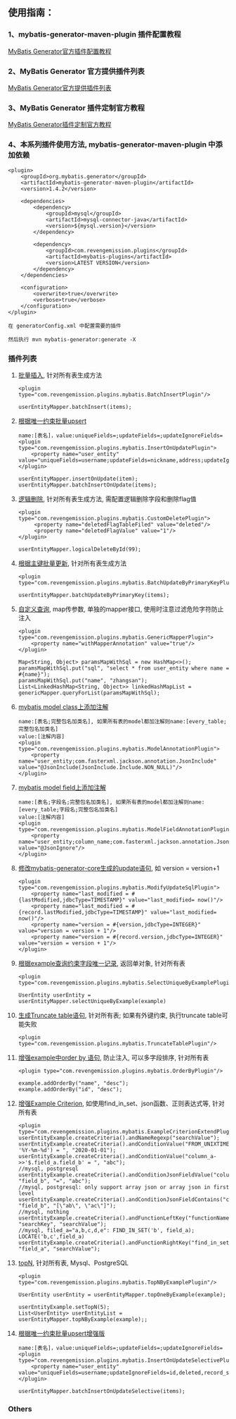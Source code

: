 ## 使用指南：

### 1、mybatis-generator-maven-plugin 插件配置教程

[MyBatis Generator官方插件配置教程](http://www.mybatis.org/generator/configreference/plugin.html)

### 2、MyBatis Generator 官方提供插件列表

[MyBatis Generator官方提供插件列表](http://www.mybatis.org/generator/reference/plugins.html)

### 3、MyBatis Generator 插件定制官方教程

[MyBatis Generator插件定制官方教程](http://www.mybatis.org/generator/reference/pluggingIn.html)

### 4、本系列插件使用方法, mybatis-generator-maven-plugin 中添加依赖
````
<plugin>
    <groupId>org.mybatis.generator</groupId>
    <artifactId>mybatis-generator-maven-plugin</artifactId>
    <version>1.4.2</version>
    
    <dependencies>
        <dependency>
            <groupId>mysql</groupId>
            <artifactId>mysql-connector-java</artifactId>
            <version>${mysql.version}</version>
        </dependency>
    
        <dependency>
            <groupId>com.revengemission.plugins</groupId>
            <artifactId>mybatis-plugins</artifactId>
            <version>LATEST VERSION</version>
        </dependency>
    </dependencies>
    
    <configuration>
        <overwrite>true</overwrite>
        <verbose>true</verbose>
    </configuration>
</plugin>

在 generatorConfig.xml 中配置需要的插件

然后执行 mvn mybatis-generator:generate -X
````

### 插件列表

1. [批量插入](src/main/java/com/revengemission/plugins/mybatis/BatchInsertPlugin.java), 针对所有表生成方法
    ````
    <plugin type="com.revengemission.plugins.mybatis.BatchInsertPlugin"/>
    
    userEntityMapper.batchInsert(items);
    ````
2. [根据唯一约束批量upsert](src/main/java/com/revengemission/plugins/mybatis/InsertOnUpdatePlugin.java)
    ````
    name:[表名]，value:uniqueFields=;updateFields=;updateIgnoreFields=
    <plugin type="com.revengemission.plugins.mybatis.InsertOnUpdatePlugin">
        <property name="user_entity" value="uniqueFields=username;updateFields=nickname,address;updateIgnoreFields=id,deleted,record_status,sort_priority,remark,date_created"/>
    </plugin>
   
    userEntityMapper.insertOnUpdate(item);
    userEntityMapper.batchInsertOnUpdate(items);
    ````
3. [逻辑删除](src/main/java/com/revengemission/plugins/mybatis/CustomDeletePlugin.java), 针对所有表生成方法, 需配置逻辑删除字段和删除flag值
    ````
    <plugin type="com.revengemission.plugins.mybatis.CustomDeletePlugin">
         <property name="deletedFlagTableFiled" value="deleted"/>
         <property name="deletedFlagValue" value="1"/>
    </plugin>
   
    userEntityMapper.logicalDeleteById(99);
    ````
4. [根据主键批量更新](src/main/java/com/revengemission/plugins/mybatis/BatchUpdateByPrimaryKeyPlugin.java), 针对所有表生成方法
    ````
    <plugin type="com.revengemission.plugins.mybatis.BatchUpdateByPrimaryKeyPlugin"/>
   
    userEntityMapper.batchUpdateByPrimaryKey(items);
    ````
5. [自定义查询](src/main/java/com/revengemission/plugins/mybatis/GenericMapperPlugin.java), map传参数, 单独的mapper接口, 使用时注意过滤危险字符防止注入
    ````
    <plugin type="com.revengemission.plugins.mybatis.GenericMapperPlugin">
        <property name="withMapperAnnotation" value="true"/>
    </plugin>
   
    Map<String, Object> paramsMapWithSql = new HashMap<>();
    paramsMapWithSql.put("sql", "select * from user_entity where name = #{name}");
    paramsMapWithSql.put("name", "zhangsan");
    List<LinkedHashMap<String, Object>> linkedHashMapList = genericMapper.queryForList(paramsMapWithSql);
    ````
6. [mybatis model class上添加注解](src/main/java/com/revengemission/plugins/mybatis/ModelAnnotationPlugin.java)
    ````
    name:[表名;完整包名加类名], 如果所有表的model都加注解则name:[every_table;完整包名加类名]
    value:[注解内容]
    <plugin type="com.revengemission.plugins.mybatis.ModelAnnotationPlugin">
        <property name="user_entity;com.fasterxml.jackson.annotation.JsonInclude" value="@JsonInclude(JsonInclude.Include.NON_NULL)"/>
    </plugin>
    ````
7. [mybatis model field上添加注解](src/main/java/com/revengemission/plugins/mybatis/ModelFieldAnnotationPlugin.java)
    ````
    name:[表名;字段名;完整包名加类名], 如果所有表的model都加注解则name:[every_table;字段名;完整包名加类名]
    value:[注解内容]
    <plugin type="com.revengemission.plugins.mybatis.ModelFieldAnnotationPlugin">
        <property name="user_entity;column_name;com.fasterxml.jackson.annotation.JsonIgnore" value="@JsonIgnore"/>
    </plugin>
    ````
8. [修改mybatis-generator-core生成的update语句](src/main/java/com/revengemission/plugins/mybatis/ModifyUpdateSqlPlugin.java), 如 version = version+1
    ````
    <plugin type="com.revengemission.plugins.mybatis.ModifyUpdateSqlPlugin">
        <property name="last_modified = #{lastModified,jdbcType=TIMESTAMP}" value="last_modified= now()"/>
        <property name="last_modified = #{record.lastModified,jdbcType=TIMESTAMP}" value="last_modified= now()"/>
        <property name="version = #{version,jdbcType=INTEGER}" value="version = version + 1"/>
        <property name="version = #{record.version,jdbcType=INTEGER}" value="version = version + 1"/>
    </plugin>
    ````
9. [根据example查询约束字段唯一记录](src/main/java/com/revengemission/plugins/mybatis/SelectUniqueByExamplePlugin.java), 返回单对象, 针对所有表
    ````
    <plugin type="com.revengemission.plugins.mybatis.SelectUniqueByExamplePlugin"/>
   
    UserEntity userEntity = userEntityMapper.selectUniqueByExample(example)
    ````
10. [生成Truncate table语句](src/main/java/com/revengemission/plugins/mybatis/TruncateTablePlugin.java), 针对所有表; 如果有外键约束, 执行truncate table可能失败
    ````
    <plugin type="com.revengemission.plugins.mybatis.TruncateTablePlugin"/>
    ````
11. [增强example中order by 语句](src/main/java/com/revengemission/plugins/mybatis/OrderByPlugin.java), 防止注入, 可以多字段排序, 针对所有表
    ````
    <plugin type="com.revengemission.plugins.mybatis.OrderByPlugin"/>
    
    example.addOrderBy("name", "desc");
    example.addOrderBy("id", "desc");
    ````
12. [增强Example Criterion](src/main/java/com/revengemission/plugins/mybatis/ExampleCriterionExtendPlugin.java), 如使用find_in_set、json函数、正则表达式等, 针对所有表
    ````
    <plugin type="com.revengemission.plugins.mybatis.ExampleCriterionExtendPlugin"/>
    userEntityExample.createCriteria().andNameRegexp("searchValue");
    userEntityExample.createCriteria().andConditionValue("FROM_UNIXTIME(field_b, '%Y-%m-%d') = ", "2020-01-01");
    userEntityExample.createCriteria().andConditionValue("column_a->>'$.field_a.field_b' = ", "abc");
    //mysql, postgresql
    userEntityExample.createCriteria().andConditionJsonFieldValue("column_a", "field_b", "=", "abc");
    //mysql, postgresql: only support array json or array json in first level
    userEntityExample.createCriteria().andConditionJsonFieldContains("column_a", "field_b", "[\"ab\", \"ac\"]");
    //mysql, nothing
    userEntityExample.createCriteria().andFunctionLeftKey("functionName", "searchKey", "searchValue");
    //mysql, filed_a="a,b,c,d,e": FIND_IN_SET('b', field_a); LOCATE('b,c',field_a)
    userEntityExample.createCriteria().andFunctionRightKey("find_in_set", "field_a", "searchValue"); 
    ````
13. [topN](src/main/java/com/revengemission/plugins/mybatis/TopNByExamplePlugin.java), 针对所有表, Mysql、PostgreSQL
    ````
    <plugin type="com.revengemission.plugins.mybatis.TopNByExamplePlugin"/>
    
    UserEntity userEntity = userEntityMapper.topOneByExample(example);
    
    userEntityExample.setTopN(5);
    List<UserEntity> userEntityList = userEntityMapper.topNByExample(example);;
    ````
14. [根据唯一约束批量upsert增强版](src/main/java/com/revengemission/plugins/mybatis/InsertOnUpdateSelectivePlugin.java)
    ````
    name:[表名]，value:uniqueFields=;updateFields=;updateIgnoreFields=
    <plugin type="com.revengemission.plugins.mybatis.InsertOnUpdateSelectivePlugin">
        <property name="user_entity" value="uniqueFields=username;updateIgnoreFields=id,deleted,record_status,sort_priority,remark,date_created"/>
    </plugin>
   
    userEntityMapper.batchInsertOnUpdateSelective(items);
    ````
### Others
````

````


